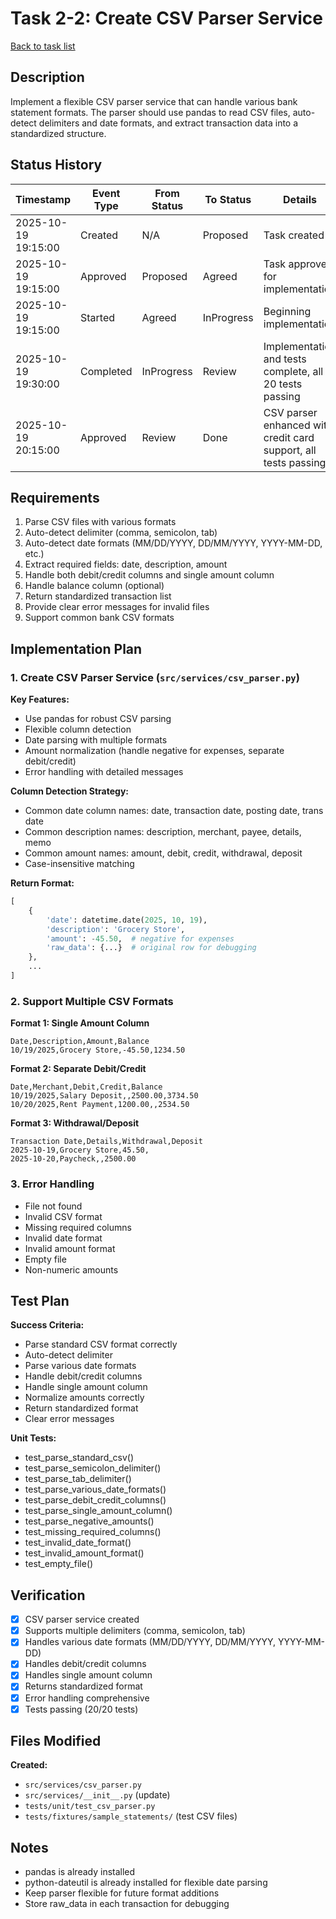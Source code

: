 # Task 2-2: Create CSV Parser Service

[Back to task list](./tasks.md)

## Description

Implement a flexible CSV parser service that can handle various bank statement formats. The parser should use pandas to read CSV files, auto-detect delimiters and date formats, and extract transaction data into a standardized structure.

## Status History

| Timestamp | Event Type | From Status | To Status | Details | User |
|-----------|------------|-------------|-----------|---------|------|
| 2025-10-19 19:15:00 | Created | N/A | Proposed | Task created | Saeed |
| 2025-10-19 19:15:00 | Approved | Proposed | Agreed | Task approved for implementation | Saeed |
| 2025-10-19 19:15:00 | Started | Agreed | InProgress | Beginning implementation | Saeed |
| 2025-10-19 19:30:00 | Completed | InProgress | Review | Implementation and tests complete, all 20 tests passing | Saeed |
| 2025-10-19 20:15:00 | Approved | Review | Done | CSV parser enhanced with credit card support, all tests passing | Saeed |

## Requirements

1. Parse CSV files with various formats
2. Auto-detect delimiter (comma, semicolon, tab)
3. Auto-detect date formats (MM/DD/YYYY, DD/MM/YYYY, YYYY-MM-DD, etc.)
4. Extract required fields: date, description, amount
5. Handle both debit/credit columns and single amount column
6. Handle balance column (optional)
7. Return standardized transaction list
8. Provide clear error messages for invalid files
9. Support common bank CSV formats

## Implementation Plan

### 1. Create CSV Parser Service (`src/services/csv_parser.py`)

**Key Features:**
- Use pandas for robust CSV parsing
- Flexible column detection
- Date parsing with multiple formats
- Amount normalization (handle negative for expenses, separate debit/credit)
- Error handling with detailed messages

**Column Detection Strategy:**
- Common date column names: date, transaction date, posting date, trans date
- Common description names: description, merchant, payee, details, memo
- Common amount names: amount, debit, credit, withdrawal, deposit
- Case-insensitive matching

**Return Format:**
```python
[
    {
        'date': datetime.date(2025, 10, 19),
        'description': 'Grocery Store',
        'amount': -45.50,  # negative for expenses
        'raw_data': {...}  # original row for debugging
    },
    ...
]
```

### 2. Support Multiple CSV Formats

**Format 1: Single Amount Column**
```csv
Date,Description,Amount,Balance
10/19/2025,Grocery Store,-45.50,1234.50
```

**Format 2: Separate Debit/Credit**
```csv
Date,Merchant,Debit,Credit,Balance
10/19/2025,Salary Deposit,,2500.00,3734.50
10/20/2025,Rent Payment,1200.00,,2534.50
```

**Format 3: Withdrawal/Deposit**
```csv
Transaction Date,Details,Withdrawal,Deposit
2025-10-19,Grocery Store,45.50,
2025-10-20,Paycheck,,2500.00
```

### 3. Error Handling

- File not found
- Invalid CSV format
- Missing required columns
- Invalid date format
- Invalid amount format
- Empty file
- Non-numeric amounts

## Test Plan

**Success Criteria:**
- Parse standard CSV format correctly
- Auto-detect delimiter
- Parse various date formats
- Handle debit/credit columns
- Handle single amount column
- Normalize amounts correctly
- Return standardized format
- Clear error messages

**Unit Tests:**
- test_parse_standard_csv()
- test_parse_semicolon_delimiter()
- test_parse_tab_delimiter()
- test_parse_various_date_formats()
- test_parse_debit_credit_columns()
- test_parse_single_amount_column()
- test_parse_negative_amounts()
- test_missing_required_columns()
- test_invalid_date_format()
- test_invalid_amount_format()
- test_empty_file()

## Verification

- [x] CSV parser service created
- [x] Supports multiple delimiters (comma, semicolon, tab)
- [x] Handles various date formats (MM/DD/YYYY, DD/MM/YYYY, YYYY-MM-DD)
- [x] Handles debit/credit columns
- [x] Handles single amount column
- [x] Returns standardized format
- [x] Error handling comprehensive
- [x] Tests passing (20/20 tests)

## Files Modified

**Created:**
- `src/services/csv_parser.py`
- `src/services/__init__.py` (update)
- `tests/unit/test_csv_parser.py`
- `tests/fixtures/sample_statements/` (test CSV files)

## Notes

- pandas is already installed
- python-dateutil is already installed for flexible date parsing
- Keep parser flexible for future format additions
- Store raw_data in each transaction for debugging

